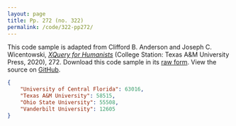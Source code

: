 ```yaml
---
layout: page
title: Pp. 272 (no. 322)
permalink: /code/322-pp272/
---
```


This code sample is adapted from Clifford B. Anderson and Joseph C. Wicentowski, 
[_XQuery for Humanists_](/) (College Station: Texas A&M University Press, 2020), 272. 
Download this code sample in its [raw form](/code/322-pp272/322-pp272.json).
View the source on [GitHub](https://github.com/coding4humanists/xquery4humanists/blob/master/code/322-pp272/322-pp272.json).

```json
{
    "University of Central Florida": 63016,
    "Texas A&M University": 58515,
    "Ohio State University": 55508,
    "Vanderbilt University": 12605
}
```  

